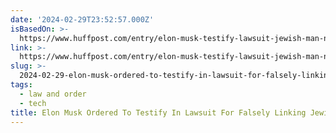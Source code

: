 ```yaml
---
date: '2024-02-29T23:52:57.000Z'
isBasedOn: >-
  https://www.huffpost.com/entry/elon-musk-testify-lawsuit-jewish-man-neo-nazi-brawl_n_65de0913e4b005b85831d340?2i
link: >-
  https://www.huffpost.com/entry/elon-musk-testify-lawsuit-jewish-man-neo-nazi-brawl_n_65de0913e4b005b85831d340?2i
slug: >-
  2024-02-29-elon-musk-ordered-to-testify-in-lawsuit-for-falsely-linking-jewish-man-to-n
tags:
  - law and order
  - tech
title: Elon Musk Ordered To Testify In Lawsuit For Falsely Linking Jewish Man To N
---
```


